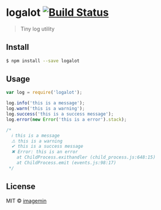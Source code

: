 # logalot [![Build Status](http://img.shields.io/travis/imagemin/logalot.svg?style=flat)](https://travis-ci.org/imagemin/logalot)

> Tiny log utility

## Install

```sh
$ npm install --save logalot
```

## Usage

```js
var log = require('logalot');

log.info('this is a message');
log.warn('this is a warning');
log.success('this is a success message');
log.error(new Error('this is a error').stack);

/*
  ℹ this is a message
  ⚠ this is a warning
  ✔ this is a success message
  ✖ Error: this is an error
    at ChildProcess.exithandler (child_process.js:648:15)
    at ChildProcess.emit (events.js:98:17)
 */
```

## License

MIT © [imagemin](https://github.com/imagemin)
